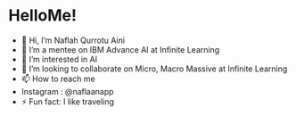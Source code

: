  # HelloMe!

- 👋 Hi, I’m Naflah Qurrotu Aini
- 👋 I’m a mentee on IBM Advance AI at Infinite Learning
- 👀 I’m interested in AI
- 💞️ I’m looking to collaborate on Micro, Macro Massive at Infinite Learning
- 📫 How to reach me
- Instagram : @naflaanapp
- ⚡ Fun fact: I like traveling

<!---
NaflaAini/NaflaAini is a ✨ special ✨ repository because its `README.md` (this file) appears on your GitHub profile.
You can click the Preview link to take a look at your changes.
--->
